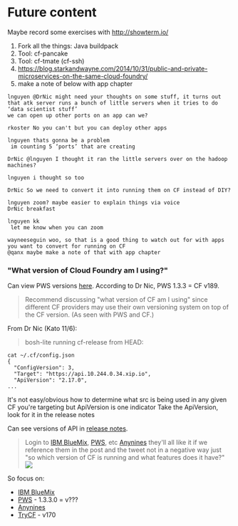 # Future content

Maybe record some exercises with http://showterm.io/

1. Fork all the things: Java buildpack
2. Tool: cf-pancake
3. Tool: cf-tmate (cf-ssh)
4. https://blog.starkandwayne.com/2014/10/31/public-and-private-microservices-on-the-same-cloud-foundry/
4. make a note of below with app chapter

```
lnguyen @DrNic might need your thoughts on some stuff, it turns out that atk server runs a bunch of little servers when it tries to do ‘data scientist stuff’
we can open up other ports on an app can we?

rkoster No you can't but you can deploy other apps

lnguyen thats gonna be a problem
 im counting 5 ‘ports’ that are creating

DrNic @lnguyen I thought it ran the little servers over on the hadoop machines?

lnguyen i thought so too

DrNic So we need to convert it into running them on CF instead of DIY?

lnguyen zoom? maybe easier to explain things via voice
DrNic breakfast

lnguyen kk
 let me know when you can zoom

wayneeseguin woo, so that is a good thing to watch out for with apps you want to convert for running on CF
@qanx maybe make a note of that with app chapter
```


### "What version of Cloud Foundry am I using?"

Can view PWS versions [here](https://network.pivotal.io/products/pivotal-cf). According to Dr Nic, PWS 1.3.3 = CF v189.

> Recommend discussing "what version of CF am I using" since different CF providers may use their own versioning system on top of the CF version. (As seen with PWS and CF.)

From Dr Nic (Kato 11/6):

>bosh-lite running cf-release from HEAD:
```
cat ~/.cf/config.json
{
  "ConfigVersion": 3,
  "Target": "https://api.10.244.0.34.xip.io",
  "ApiVersion": "2.17.0",
...
```
It's not easy/obvious how to determine what src is being used in any given CF you're targeting
but ApiVersion is one indicator
Take the ApiVersion, look for it in the release notes

Can see versions of API in [release notes](https://github.com/cloudfoundry-community/cf-docs-contrib/wiki/v191).

>Login to [IBM BlueMix](http://www-01.ibm.com/software/bluemix/), [PWS](http://run.pivotal.io/), etc
[Anynines](http://www.anynines.com/)
they'll all like it if we reference them in the post and the tweet
not in a negative way
just "so which version of CF is running and what features does it have?"
![](https://in.kato.im/c45f320cd8798474cb99afcfd054d69e749849fa8fae709bd370894e557f7083/clip.png)


So focus on:

* [IBM BlueMix](http://www-01.ibm.com/software/bluemix/)
* [PWS](http://run.pivotal.io/) - 1.3.3.0 = v???
* [Anynines](http://www.anynines.com/)
* [TryCF](https://trycf.starkandwayne.com) - v170
